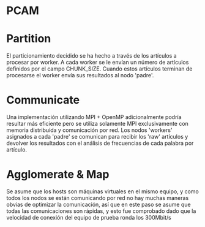# PCAM

# Partition

El particionamiento decidido se ha hecho a través de los artículos a procesar por worker. A cada worker se le envían un número de artículos definidos por el campo CHUNK_SIZE. Cuando estos artículos terminan de procesarse el worker envía sus resultados al nodo 'padre'.

# Communicate

Una implementación utilizando MPI + OpenMP adicionalmente podría resultar más eficiente pero se utiliza solamente MPI exclusivamente con memoria distribuída y comunicación por red. Los nodos 'workers' asignados a cada 'padre' se comunican para recibir los 'raw' artículos y devolver los resultados con el análisis de frecuencias de cada palabra por artículo.

# Agglomerate & Map

Se asume que los hosts son máquinas virtuales en el mismo equipo, y como todos los nodos se están comunicando por red no hay muchas maneras obvias de optimizar la comunicación, así que en este paso se asume que todas las comunicaciones son rápidas, y esto fue comprobado dado que la velocidad de conexión del equipo de prueba ronda los 300Mbit/s
